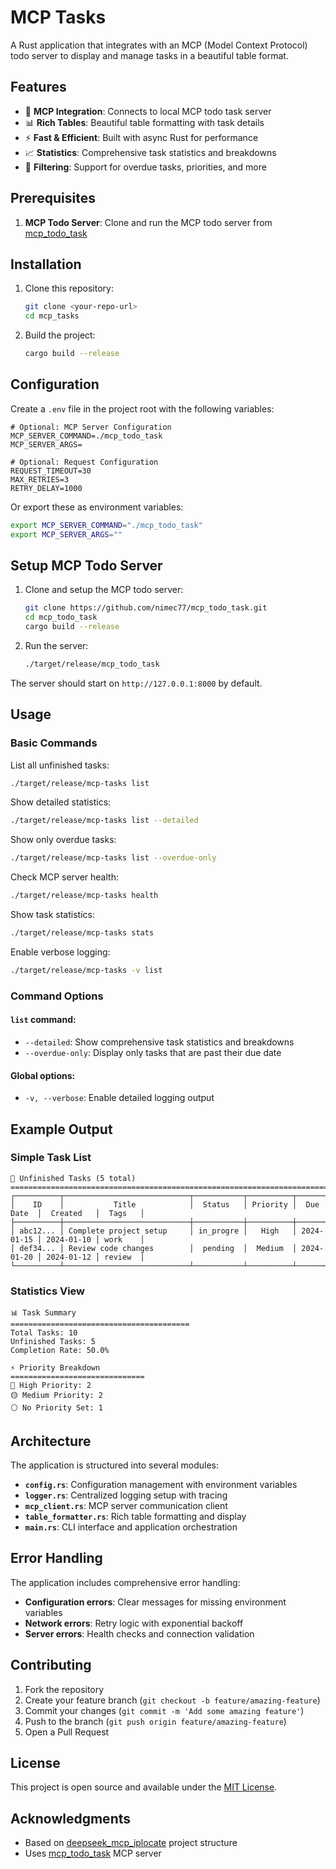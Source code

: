 # MCP Tasks

A Rust application that integrates with an MCP (Model Context Protocol) todo server to display and manage tasks in a beautiful table format.

## Features

- 🚀 **MCP Integration**: Connects to local MCP todo task server
- 📊 **Rich Tables**: Beautiful table formatting with task details
- ⚡ **Fast & Efficient**: Built with async Rust for performance
- 📈 **Statistics**: Comprehensive task statistics and breakdowns
- 🎯 **Filtering**: Support for overdue tasks, priorities, and more

## Prerequisites

1. **MCP Todo Server**: Clone and run the MCP todo server from [mcp_todo_task](https://github.com/nimec77/mcp_todo_task)

## Installation

1. Clone this repository:
   ```bash
   git clone <your-repo-url>
   cd mcp_tasks
   ```

2. Build the project:
   ```bash
   cargo build --release
   ```

## Configuration

Create a `.env` file in the project root with the following variables:

```env
# Optional: MCP Server Configuration
MCP_SERVER_COMMAND=./mcp_todo_task
MCP_SERVER_ARGS=

# Optional: Request Configuration
REQUEST_TIMEOUT=30
MAX_RETRIES=3
RETRY_DELAY=1000
```

Or export these as environment variables:
```bash
export MCP_SERVER_COMMAND="./mcp_todo_task"
export MCP_SERVER_ARGS=""
```

## Setup MCP Todo Server

1. Clone and setup the MCP todo server:
   ```bash
   git clone https://github.com/nimec77/mcp_todo_task.git
   cd mcp_todo_task
   cargo build --release
   ```

2. Run the server:
   ```bash
   ./target/release/mcp_todo_task
   ```

The server should start on `http://127.0.0.1:8000` by default.

## Usage

### Basic Commands

List all unfinished tasks:
```bash
./target/release/mcp-tasks list
```


Show detailed statistics:
```bash
./target/release/mcp-tasks list --detailed
```

Show only overdue tasks:
```bash
./target/release/mcp-tasks list --overdue-only
```

Check MCP server health:
```bash
./target/release/mcp-tasks health
```

Show task statistics:
```bash
./target/release/mcp-tasks stats
```

Enable verbose logging:
```bash
./target/release/mcp-tasks -v list
```

### Command Options

#### `list` command:
- `--detailed`: Show comprehensive task statistics and breakdowns
- `--overdue-only`: Display only tasks that are past their due date

#### Global options:
- `-v, --verbose`: Enable detailed logging output

## Example Output

### Simple Task List
```
🎯 Unfinished Tasks (5 total)
================================================================================
┌──────────┬────────────────────────────┬───────────┬──────────┬────────────┬────────────┬─────────┐
│    ID    │           Title            │  Status   │ Priority │  Due Date  │  Created   │  Tags   │
├──────────┼────────────────────────────┼───────────┼──────────┼────────────┼────────────┼─────────┤
│ abc12... │ Complete project setup     │ in_progre │   High   │ 2024-01-15 │ 2024-01-10 │ work    │
│ def34... │ Review code changes        │  pending  │  Medium  │ 2024-01-20 │ 2024-01-12 │ review  │
└──────────┴────────────────────────────┴───────────┴──────────┴────────────┴────────────┴─────────┘
```



### Statistics View
```
📊 Task Summary
========================================
Total Tasks: 10
Unfinished Tasks: 5
Completion Rate: 50.0%

⚡ Priority Breakdown
==============================
🔴 High Priority: 2
🟡 Medium Priority: 2
⚪ No Priority Set: 1
```

## Architecture

The application is structured into several modules:

- **`config.rs`**: Configuration management with environment variables
- **`logger.rs`**: Centralized logging setup with tracing
- **`mcp_client.rs`**: MCP server communication client
- **`table_formatter.rs`**: Rich table formatting and display
- **`main.rs`**: CLI interface and application orchestration

## Error Handling

The application includes comprehensive error handling:

- **Configuration errors**: Clear messages for missing environment variables
- **Network errors**: Retry logic with exponential backoff
- **Server errors**: Health checks and connection validation

## Contributing

1. Fork the repository
2. Create your feature branch (`git checkout -b feature/amazing-feature`)
3. Commit your changes (`git commit -m 'Add some amazing feature'`)
4. Push to the branch (`git push origin feature/amazing-feature`)
5. Open a Pull Request

## License

This project is open source and available under the [MIT License](LICENSE).

## Acknowledgments

- Based on [deepseek_mcp_iplocate](https://github.com/nimec77/deepseek_mcp_iplocate) project structure
- Uses [mcp_todo_task](https://github.com/nimec77/mcp_todo_task) MCP server
